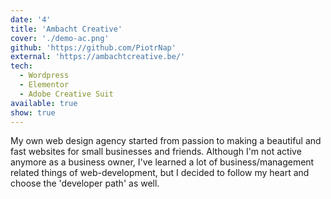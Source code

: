 ```yaml
---
date: '4'
title: 'Ambacht Creative'
cover: './demo-ac.png'
github: 'https://github.com/PiotrNap'
external: 'https://ambachtcreative.be/'
tech:
  - Wordpress
  - Elementor
  - Adobe Creative Suit
available: true
show: true
---
```


My own web design agency started from passion to making a beautiful and fast websites for small businesses and friends. Although I'm not active anymore as a business owner, I've learned a lot of business/management related things of web-development, but I decided to follow my heart and choose the 'developer path' as well.
